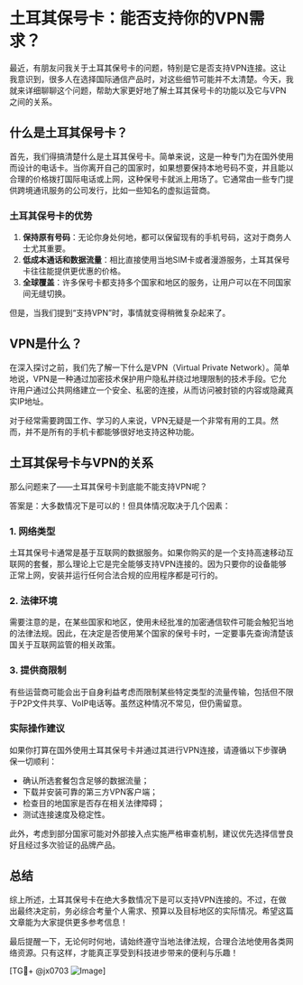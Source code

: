 # 土耳其保号卡：能否支持你的VPN需求？

最近，有朋友问我关于土耳其保号卡的问题，特别是它是否支持VPN连接。这让我意识到，很多人在选择国际通信产品时，对这些细节可能并不太清楚。今天，我就来详细聊聊这个问题，帮助大家更好地了解土耳其保号卡的功能以及它与VPN之间的关系。

## 什么是土耳其保号卡？

首先，我们得搞清楚什么是土耳其保号卡。简单来说，这是一种专门为在国外使用而设计的电话卡。当你离开自己的国家时，如果想要保持本地号码不变，并且能以合理的价格拨打国际电话或上网，这种保号卡就派上用场了。它通常由一些专门提供跨境通讯服务的公司发行，比如一些知名的虚拟运营商。

### 土耳其保号卡的优势

1. **保持原有号码**：无论你身处何地，都可以保留现有的手机号码，这对于商务人士尤其重要。
2. **低成本通话和数据流量**：相比直接使用当地SIM卡或者漫游服务，土耳其保号卡往往能提供更优惠的价格。
3. **全球覆盖**：许多保号卡都支持多个国家和地区的服务，让用户可以在不同国家间无缝切换。

但是，当我们提到“支持VPN”时，事情就变得稍微复杂起来了。

## VPN是什么？

在深入探讨之前，我们先了解一下什么是VPN（Virtual Private Network）。简单地说，VPN是一种通过加密技术保护用户隐私并绕过地理限制的技术手段。它允许用户通过公共网络建立一个安全、私密的连接，从而访问被封锁的内容或隐藏真实IP地址。

对于经常需要跨国工作、学习的人来说，VPN无疑是一个非常有用的工具。然而，并不是所有的手机卡都能够很好地支持这种功能。

## 土耳其保号卡与VPN的关系

那么问题来了——土耳其保号卡到底能不能支持VPN呢？

答案是：大多数情况下是可以的！但具体情况取决于几个因素：

### 1. 网络类型
土耳其保号卡通常是基于互联网的数据服务。如果你购买的是一个支持高速移动互联网的套餐，那么理论上它是完全能够支持VPN连接的。因为只要你的设备能够正常上网，安装并运行任何合法合规的应用程序都是可行的。

### 2. 法律环境
需要注意的是，在某些国家和地区，使用未经批准的加密通信软件可能会触犯当地的法律法规。因此，在决定是否使用某个国家的保号卡时，一定要事先查询清楚该国关于互联网监管的相关政策。

### 3. 提供商限制
有些运营商可能会出于自身利益考虑而限制某些特定类型的流量传输，包括但不限于P2P文件共享、VoIP电话等。虽然这种情况不常见，但仍需留意。

### 实际操作建议
如果你打算在国外使用土耳其保号卡并通过其进行VPN连接，请遵循以下步骤确保一切顺利：
- 确认所选套餐包含足够的数据流量；
- 下载并安装可靠的第三方VPN客户端；
- 检查目的地国家是否存在相关法律障碍；
- 测试连接速度及稳定性。

此外，考虑到部分国家可能对外部接入点实施严格审查机制，建议优先选择信誉良好且经过多次验证的品牌产品。

## 总结

综上所述，土耳其保号卡在绝大多数情况下是可以支持VPN连接的。不过，在做出最终决定前，务必综合考量个人需求、预算以及目标地区的实际情况。希望这篇文章能为大家提供更多参考信息！

最后提醒一下，无论何时何地，请始终遵守当地法律法规，合理合法地使用各类网络资源。只有这样，才能真正享受到科技进步带来的便利与乐趣！

[TG💪+ @jx0703 ![Image](https://github.com/user-attachments/assets/dbca1d08-cadb-493c-b0ec-ad6f7a83f270)]
